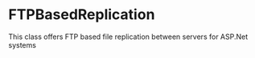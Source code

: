 # FTPBasedReplication
This class offers FTP based file replication between servers for ASP.Net systems
